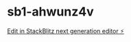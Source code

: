 # sb1-ahwunz4v

[Edit in StackBlitz next generation editor ⚡️](https://stackblitz.com/~/github.com/lollo21x/sb1-ahwunz4v)